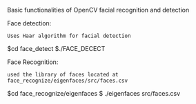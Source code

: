 Basic functionalities of OpenCV facial recognition and detection

Face detection:

	Uses Haar algorithm for facial detection

$cd face_detect
$./FACE_DECECT

Face Recognition: 

	used the library of faces located at face_recognize/eigenfaces/src/faces.csv

$cd face_recognize/eigenfaces
$ ./eigenfaces src/faces.csv

